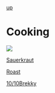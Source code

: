 
[up](../../index.md)

# Cooking

![](https://elvino.co.uk/wp-content/uploads/2016/03/Food-banner.jpg)

[Sauerkraut](./sauerkraut.md)

[Roast](./roast.md)

[10/10Brekky](./1010brekky.md)
